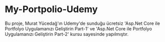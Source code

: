 # My-Portpolio-Udemy

Bu proje, Murat Yücedağ'ın Udemy'de sunduğu ücretsiz 'Asp.Net Core ile Portfolyo Uygulamanızı Geliştirin Part-1' ve 'Asp.Net Core ile Portfolyo Uygulamanızı Geliştirin Part-2' kursu sayesinde yapılmıştır.
